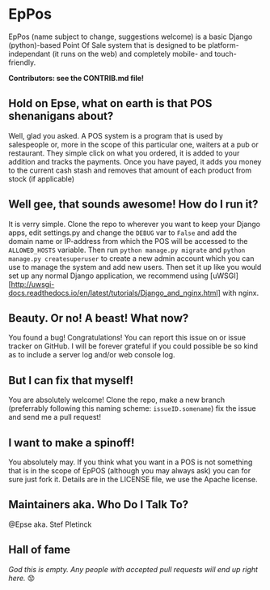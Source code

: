 # EpPos
EpPos (name subject to change, suggestions welcome) is a basic Django (python)-based Point Of Sale
system that is designed to be platform-independant (it runs on the web) and completely mobile- and
touch-friendly. 

**Contributors: see the CONTRIB.md file!**

## Hold on Epse, what on earth is that POS shenanigans about?
Well, glad you asked. A POS system is a program that is used by salespeople or, more in the scope of
this particular one, waiters at a pub or restaurant. They simple click on what you ordered, it is
added to your addition and tracks the payments. Once you have payed, it adds you money to the
current cash stash and removes that amount of each product from stock (if applicable)

## Well gee, that sounds awesome! How do I run it?
It is verry simple. Clone the repo to wherever you want to keep your Django apps, edit settings.py
and change the `DEBUG` var to `False` and add the domain name or IP-address from which the POS will
be accessed to the `ALLOWED_HOSTS` variable. Then run `python manage.py migrate` and `python
manage.py createsuperuser` to create a new admin account which you can use to manage the system and
add new users.
Then set it up like you would set up any normal Django application, we recommend using
[uWSGI][http://uwsgi-docs.readthedocs.io/en/latest/tutorials/Django_and_nginx.html] with nginx.

## Beauty. Or no! A beast! What now?
You found a bug! Congratulations! You can report this issue on or issue tracker on GitHub. I will be
forever grateful if you could possible be so kind as to include a server log and/or web console log.

## But I can fix that myself!
You are absolutely welcome! Clone the repo, make a new branch (preferrably following this naming
scheme: `issueID.somename`) fix the issue and send me a pull request!

## I want to make a spinoff!
You absolutely may. If you think what you want in a POS is not something that is in the scope of
EpPOS (although you may always ask) you can for sure just fork it. Details are in the LICENSE file,
we use the Apache license.

## Maintainers aka. Who Do I Talk To?
@Epse aka. Stef Pletinck

## Hall of fame
*God this is empty. Any people with accepted pull requests will end up right here.*
:worried:
